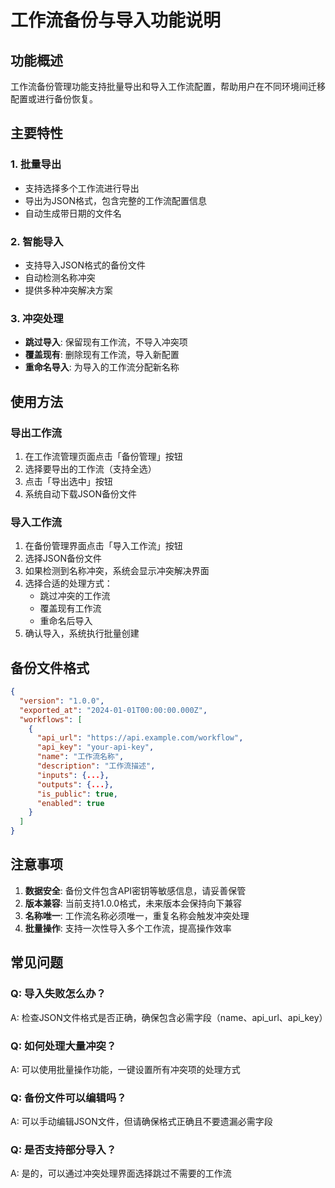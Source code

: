 # 工作流备份与导入功能说明

## 功能概述

工作流备份管理功能支持批量导出和导入工作流配置，帮助用户在不同环境间迁移配置或进行备份恢复。

## 主要特性

### 1. 批量导出
- 支持选择多个工作流进行导出
- 导出为JSON格式，包含完整的工作流配置信息
- 自动生成带日期的文件名

### 2. 智能导入
- 支持导入JSON格式的备份文件
- 自动检测名称冲突
- 提供多种冲突解决方案

### 3. 冲突处理
- **跳过导入**: 保留现有工作流，不导入冲突项
- **覆盖现有**: 删除现有工作流，导入新配置
- **重命名导入**: 为导入的工作流分配新名称

## 使用方法

### 导出工作流

1. 在工作流管理页面点击「备份管理」按钮
2. 选择要导出的工作流（支持全选）
3. 点击「导出选中」按钮
4. 系统自动下载JSON备份文件

### 导入工作流

1. 在备份管理界面点击「导入工作流」按钮
2. 选择JSON备份文件
3. 如果检测到名称冲突，系统会显示冲突解决界面
4. 选择合适的处理方式：
   - 跳过冲突的工作流
   - 覆盖现有工作流
   - 重命名后导入
5. 确认导入，系统执行批量创建

## 备份文件格式

```json
{
  "version": "1.0.0",
  "exported_at": "2024-01-01T00:00:00.000Z",
  "workflows": [
    {
      "api_url": "https://api.example.com/workflow",
      "api_key": "your-api-key",
      "name": "工作流名称",
      "description": "工作流描述",
      "inputs": {...},
      "outputs": {...},
      "is_public": true,
      "enabled": true
    }
  ]
}
```

## 注意事项

1. **数据安全**: 备份文件包含API密钥等敏感信息，请妥善保管
2. **版本兼容**: 当前支持1.0.0格式，未来版本会保持向下兼容
3. **名称唯一**: 工作流名称必须唯一，重复名称会触发冲突处理
4. **批量操作**: 支持一次性导入多个工作流，提高操作效率

## 常见问题

### Q: 导入失败怎么办？
A: 检查JSON文件格式是否正确，确保包含必需字段（name、api_url、api_key）

### Q: 如何处理大量冲突？
A: 可以使用批量操作功能，一键设置所有冲突项的处理方式

### Q: 备份文件可以编辑吗？
A: 可以手动编辑JSON文件，但请确保格式正确且不要遗漏必需字段

### Q: 是否支持部分导入？
A: 是的，可以通过冲突处理界面选择跳过不需要的工作流
